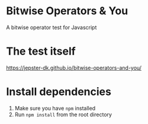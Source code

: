 # Bitwise Operators & You
A bitwise operator test for Javascript

# The test itself
https://jepster-dk.github.io/bitwise-operators-and-you/

# Install dependencies

1. Make sure you have `npm` installed
2. Run `npm install` from the root directory
